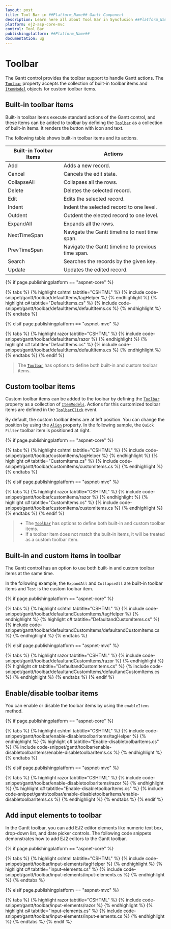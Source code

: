 ```yaml
---
layout: post
title: Tool Bar in ##Platform_Name## Gantt Component
description: Learn here all about Tool Bar in Syncfusion ##Platform_Name## Gantt component of Syncfusion Essential JS 2 and more.
platform: ej2-asp-core-mvc
control: Tool Bar
publishingplatform: ##Platform_Name##
documentation: ug
---
```



# Toolbar

The Gantt control provides the toolbar support to handle Gantt actions. The [`Toolbar`](https://help.syncfusion.com/cr/aspnetcore-js2/Syncfusion.EJ2.Gantt.Gantt.html#Syncfusion_EJ2_Gantt_Gantt_Toolbar) property accepts the collection of built-in toolbar items and [`ItemModel`](https://help.syncfusion.com/cr/aspnetcore-js2/Syncfusion.EJ2.Navigations.ToolbarItem.html) objects for custom toolbar items.

## Built-in toolbar items

Built-in toolbar items execute standard actions of the Gantt control, and these items can be added to toolbar by defining the [`Toolbar`](https://help.syncfusion.com/cr/aspnetcore-js2/Syncfusion.EJ2.Gantt.Gantt.html#Syncfusion_EJ2_Gantt_Gantt_Toolbar) as a collection of built-in items. It renders the button with icon and text.

The following table shows built-in toolbar items and its actions.

| Built-in Toolbar Items | Actions |
|------------------------|---------|
| Add | Adds a new record. |
| Cancel | Cancels the edit state. |
| CollapseAll | Collapses all the rows. |
| Delete | Deletes the selected record. |
| Edit | Edits the selected record. |
| Indent | Indent the selected record to one level.|
| Outdent | Outdent the elected record to one level.|
| ExpandAll | Expands all the rows. |
| NextTimeSpan | Navigate the Gantt timeline to next time span. |
| PrevTimeSpan | Navigate the Gantt timeline to previous time span. |
| Search | Searches the records by the given key. |
| Update | Updates the edited record. |

{% if page.publishingplatform == "aspnet-core" %}

{% tabs %}
{% highlight cshtml tabtitle="CSHTML" %}
{% include code-snippet/gantt/toolbar/defaultItems/tagHelper %}
{% endhighlight %}
{% highlight c# tabtitle="DefaultItems.cs" %}
{% include code-snippet/gantt/toolbar/defaultItems/defaultItems.cs %}
{% endhighlight %}
{% endtabs %}

{% elsif page.publishingplatform == "aspnet-mvc" %}

{% tabs %}
{% highlight razor tabtitle="CSHTML" %}
{% include code-snippet/gantt/toolbar/defaultItems/razor %}
{% endhighlight %}
{% highlight c# tabtitle="DefaultItems.cs" %}
{% include code-snippet/gantt/toolbar/defaultItems/defaultItems.cs %}
{% endhighlight %}
{% endtabs %}
{% endif %}



> The [`Toolbar`](https://help.syncfusion.com/cr/aspnetcore-js2/Syncfusion.EJ2.Gantt.Gantt.html#Syncfusion_EJ2_Gantt_Gantt_Toolbar) has options to define both built-in and custom toolbar items.

## Custom toolbar items

Custom toolbar items can be added to the toolbar by defining the [`Toolbar`](https://help.syncfusion.com/cr/aspnetcore-js2/Syncfusion.EJ2.Gantt.Gantt.html#Syncfusion_EJ2_Gantt_Gantt_Toolbar) property as a collection of [`ItemModels`](https://help.syncfusion.com/cr/aspnetcore-js2/Syncfusion.EJ2.Navigations.ToolbarItem.html). Actions for this customized toolbar items are defined in the [`ToolbarClick`](https://help.syncfusion.com/cr/aspnetcore-js2/Syncfusion.EJ2.Gantt.Gantt.html#Syncfusion_EJ2_Gantt_Gantt_ToolbarClick) event.

By default, the custom toolbar items are at left position. You can change the position by using the [`Align`](https://help.syncfusion.com/cr/aspnetcore-js2/Syncfusion.EJ2.Navigations.ToolbarItem.html#Syncfusion_EJ2_Navigations_ToolbarItem_Align) property. In the following sample, the `Quick Filter` toolbar item is positioned at right.

{% if page.publishingplatform == "aspnet-core" %}

{% tabs %}
{% highlight cshtml tabtitle="CSHTML" %}
{% include code-snippet/gantt/toolbar/customItems/tagHelper %}
{% endhighlight %}
{% highlight c# tabtitle="CustomItems.cs" %}
{% include code-snippet/gantt/toolbar/customItems/customItems.cs %}
{% endhighlight %}
{% endtabs %}

{% elsif page.publishingplatform == "aspnet-mvc" %}

{% tabs %}
{% highlight razor tabtitle="CSHTML" %}
{% include code-snippet/gantt/toolbar/customItems/razor %}
{% endhighlight %}
{% highlight c# tabtitle="CustomItems.cs" %}
{% include code-snippet/gantt/toolbar/customItems/customItems.cs %}
{% endhighlight %}
{% endtabs %}
{% endif %}



> * The [`Toolbar`](https://help.syncfusion.com/cr/aspnetcore-js2/Syncfusion.EJ2.Gantt.Gantt.html#Syncfusion_EJ2_Gantt_Gantt_Toolbar) has options to define both built-in and custom toolbar items.
> * If a toolbar item does not match the built-in items, it will be treated as a custom toolbar item.

## Built-in and custom items in toolbar

The Gantt control has an option to use both built-in and custom toolbar items at the same time.

In the following example, the `ExpandAll` and `CollapseAll` are built-in toolbar items and `Test` is the custom toolbar item.

{% if page.publishingplatform == "aspnet-core" %}

{% tabs %}
{% highlight cshtml tabtitle="CSHTML" %}
{% include code-snippet/gantt/toolbar/defaultandCustomItems/tagHelper %}
{% endhighlight %}
{% highlight c# tabtitle="DefaultandCustomItems.cs" %}
{% include code-snippet/gantt/toolbar/defaultandCustomItems/defaultandCustomItems.cs %}
{% endhighlight %}
{% endtabs %}

{% elsif page.publishingplatform == "aspnet-mvc" %}

{% tabs %}
{% highlight razor tabtitle="CSHTML" %}
{% include code-snippet/gantt/toolbar/defaultandCustomItems/razor %}
{% endhighlight %}
{% highlight c# tabtitle="DefaultandCustomItems.cs" %}
{% include code-snippet/gantt/toolbar/defaultandCustomItems/defaultandCustomItems.cs %}
{% endhighlight %}
{% endtabs %}
{% endif %}



## Enable/disable toolbar items

You can enable or disable the toolbar items by using the `enableItems` method.

{% if page.publishingplatform == "aspnet-core" %}

{% tabs %}
{% highlight cshtml tabtitle="CSHTML" %}
{% include code-snippet/gantt/toolbar/enable-disabletoolbarItems/tagHelper %}
{% endhighlight %}
{% highlight c# tabtitle="Enable-disabletoolbarItems.cs" %}
{% include code-snippet/gantt/toolbar/enable-disabletoolbarItems/enable-disabletoolbarItems.cs %}
{% endhighlight %}
{% endtabs %}

{% elsif page.publishingplatform == "aspnet-mvc" %}

{% tabs %}
{% highlight razor tabtitle="CSHTML" %}
{% include code-snippet/gantt/toolbar/enable-disabletoolbarItems/razor %}
{% endhighlight %}
{% highlight c# tabtitle="Enable-disabletoolbarItems.cs" %}
{% include code-snippet/gantt/toolbar/enable-disabletoolbarItems/enable-disabletoolbarItems.cs %}
{% endhighlight %}
{% endtabs %}
{% endif %}



## Add input elements to toolbar

In the Gantt toolbar, you can add EJ2 editor elements like numeric text box, drop-down list, and date picker controls. The following code snippets demonstrates how to add EJ2 editors to the Gantt toolbar.

{% if page.publishingplatform == "aspnet-core" %}

{% tabs %}
{% highlight cshtml tabtitle="CSHTML" %}
{% include code-snippet/gantt/toolbar/input-elements/tagHelper %}
{% endhighlight %}
{% highlight c# tabtitle="input-elements.cs" %}
{% include code-snippet/gantt/toolbar/input-elements/input-elements.cs %}
{% endhighlight %}
{% endtabs %}

{% elsif page.publishingplatform == "aspnet-mvc" %}

{% tabs %}
{% highlight razor tabtitle="CSHTML" %}
{% include code-snippet/gantt/toolbar/input-elements/razor %}
{% endhighlight %}
{% highlight c# tabtitle="input-elements.cs" %}
{% include code-snippet/gantt/toolbar/input-elements/input-elements.cs %}
{% endhighlight %}
{% endtabs %}
{% endif %}